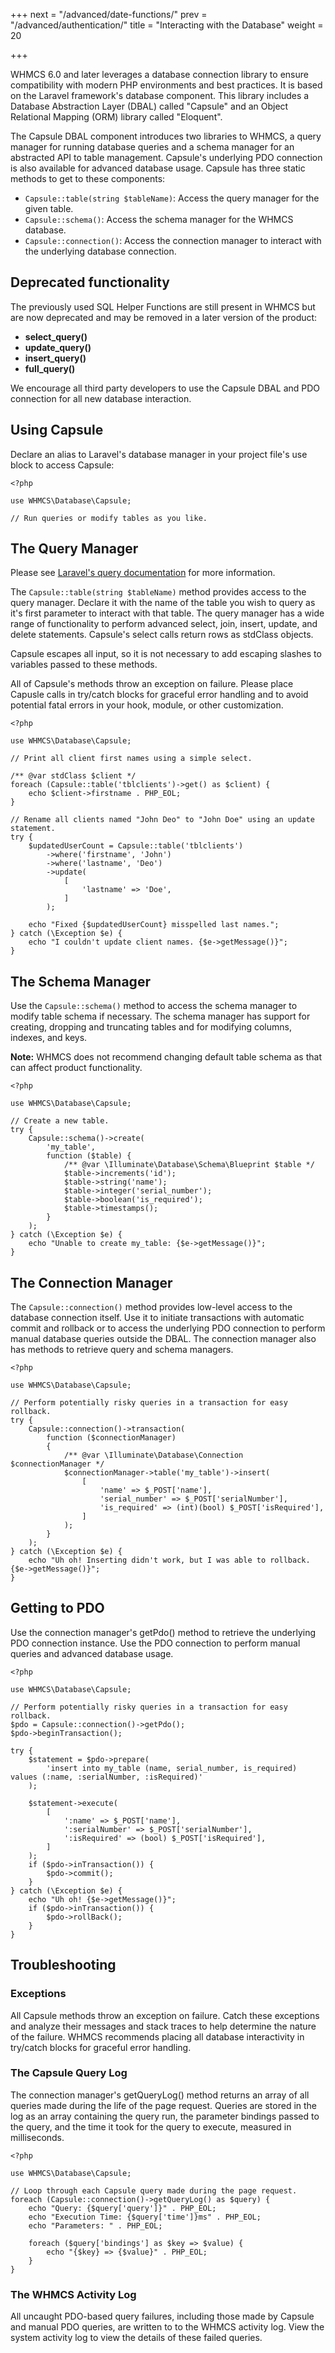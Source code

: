 +++
next = "/advanced/date-functions/"
prev = "/advanced/authentication/"
title = "Interacting with the Database"
weight = 20

+++

WHMCS 6.0 and later leverages a database connection library to ensure compatibility with modern PHP environments and best practices. It is based on the Laravel framework's database component. This library includes a Database Abstraction Layer (DBAL) called "Capsule" and an Object Relational Mapping (ORM) library called "Eloquent".

The Capsule DBAL component introduces two libraries to WHMCS, a query manager for running database queries and a schema manager for an abstracted API to table management. Capsule's underlying PDO connection is also available for advanced database usage. Capsule has three static methods to get to these components:

* `Capsule::table(string $tableName)`: Access the query manager for the given table.
* `Capsule::schema()`: Access the schema manager for the WHMCS database.
* `Capsule::connection()`: Access the connection manager to interact with the underlying database connection.

## Deprecated functionality

The previously used SQL Helper Functions are still present in WHMCS but are now deprecated and may be removed in a later version of the product:

* **select_query()**
* **update_query()**
* **insert_query()**
* **full_query()**

We encourage all third party developers to use the Capsule DBAL and PDO connection for all new database interaction.

## Using Capsule

Declare an alias to Laravel's database manager in your project file's use block to access Capsule:

```
<?php

use WHMCS\Database\Capsule;

// Run queries or modify tables as you like.
```

## The Query Manager

Please see [Laravel's query documentation](https://laravel.com/docs/7.x/queries) for more information.

The `Capsule::table(string $tableName)` method provides access to the query manager. Declare it with the name of the table you wish to query as it's first parameter to interact with that table. The query manager has a wide range of functionality to perform advanced select, join, insert, update, and delete statements. Capsule's select calls return rows as stdClass objects.

Capsule escapes all input, so it is not necessary to add escaping slashes to variables passed to these methods.

All of Capsule's methods throw an exception on failure. Please place Capusle calls in try/catch blocks for graceful error handling and to avoid potential fatal errors in your hook, module, or other customization.

```
<?php

use WHMCS\Database\Capsule;

// Print all client first names using a simple select.

/** @var stdClass $client */
foreach (Capsule::table('tblclients')->get() as $client) {
    echo $client->firstname . PHP_EOL;
}

// Rename all clients named "John Deo" to "John Doe" using an update statement.
try {
    $updatedUserCount = Capsule::table('tblclients')
        ->where('firstname', 'John')
        ->where('lastname', 'Deo')
        ->update(
            [
                'lastname' => 'Doe',
            ]
        );

    echo "Fixed {$updatedUserCount} misspelled last names.";
} catch (\Exception $e) {
    echo "I couldn't update client names. {$e->getMessage()}";
}
```

## The Schema Manager

Use the `Capsule::schema()` method to access the schema manager to modify table schema if necessary. The schema manager has support for creating, dropping and truncating tables and for modifying columns, indexes, and keys.

**Note:** WHMCS does not recommend changing default table schema as that can affect product functionality.

```
<?php

use WHMCS\Database\Capsule;

// Create a new table.
try {
    Capsule::schema()->create(
        'my_table',
        function ($table) {
            /** @var \Illuminate\Database\Schema\Blueprint $table */
            $table->increments('id');
            $table->string('name');
            $table->integer('serial_number');
            $table->boolean('is_required');
            $table->timestamps();
        }
    );
} catch (\Exception $e) {
    echo "Unable to create my_table: {$e->getMessage()}";
}
```

## The Connection Manager

The `Capsule::connection()` method provides low-level access to the database connection itself. Use it to initiate transactions with automatic commit and rollback or to access the underlying PDO connection to perform manual database queries outside the DBAL. The connection manager also has methods to retrieve query and schema managers.

```
<?php

use WHMCS\Database\Capsule;

// Perform potentially risky queries in a transaction for easy rollback.
try {
    Capsule::connection()->transaction(
        function ($connectionManager)
        {
            /** @var \Illuminate\Database\Connection $connectionManager */
            $connectionManager->table('my_table')->insert(
                [
                    'name' => $_POST['name'],
                    'serial_number' => $_POST['serialNumber'],
                    'is_required' => (int)(bool) $_POST['isRequired'],
                ]
            );
        }
    );
} catch (\Exception $e) {
    echo "Uh oh! Inserting didn't work, but I was able to rollback. {$e->getMessage()}";
}
```

## Getting to PDO

Use the connection manager's getPdo() method to retrieve the underlying PDO connection instance. Use the PDO connection to perform manual queries and advanced database usage.

```
<?php

use WHMCS\Database\Capsule;

// Perform potentially risky queries in a transaction for easy rollback.
$pdo = Capsule::connection()->getPdo();
$pdo->beginTransaction();

try {
    $statement = $pdo->prepare(
        'insert into my_table (name, serial_number, is_required) values (:name, :serialNumber, :isRequired)'
    );

    $statement->execute(
        [
            ':name' => $_POST['name'],
            ':serialNumber' => $_POST['serialNumber'],
            ':isRequired' => (bool) $_POST['isRequired'],
        ]
    );
    if ($pdo->inTransaction()) {
        $pdo->commit();
    }
} catch (\Exception $e) {
    echo "Uh oh! {$e->getMessage()}";
    if ($pdo->inTransaction()) {
        $pdo->rollBack();
    }
}
```

## Troubleshooting

### Exceptions

All Capsule methods throw an exception on failure. Catch these exceptions and analyze their messages and stack traces to help determine the nature of the failure. WHMCS recommends placing all database interactivity in try/catch blocks for graceful error handling.

### The Capsule Query Log

The connection manager's getQueryLog() method returns an array of all queries made during the life of the page request. Queries are stored in the log as an array containing the query run, the parameter bindings passed to the query, and the time it took for the query to execute, measured in milliseconds.

```
<?php

use WHMCS\Database\Capsule;

// Loop through each Capsule query made during the page request.
foreach (Capsule::connection()->getQueryLog() as $query) {
    echo "Query: {$query['query']}" . PHP_EOL;
    echo "Execution Time: {$query['time']}ms" . PHP_EOL;
    echo "Parameters: " . PHP_EOL;

    foreach ($query['bindings'] as $key => $value) {
        echo "{$key} => {$value}" . PHP_EOL;
    }
}
```

### The WHMCS Activity Log

All uncaught PDO-based query failures, including those made by Capsule and manual PDO queries, are written to to the WHMCS activity log. View the system activity log to view the details of these failed queries.
